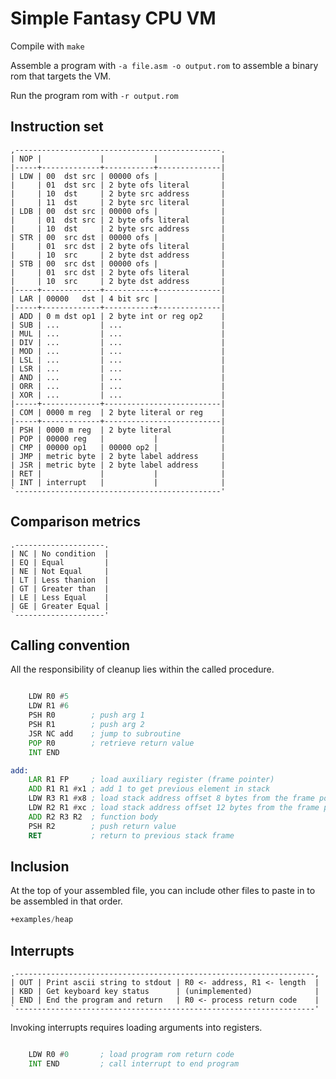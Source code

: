 # Simple Fantasy CPU VM

Compile with `make`

Assemble a program with `-a file.asm -o output.rom` to assemble a binary rom that targets the VM.

Run the program rom with `-r output.rom`

## Instruction set


    
    ,----------------------------------------------.
	| NOP |             |           |              |
    |-----+-------------+-----------+--------------|
    | LDW | 00  dst src | 00000 ofs |              |
	|     | 01  dst src | 2 byte ofs literal       |
	|     | 10  dst     | 2 byte src address       |
	|     | 11  dst     | 2 byte src literal       |
	| LDB | 00  dst src | 00000 ofs |              |
	|     | 01  dst src | 2 byte ofs literal       |
	|     | 10  dst     | 2 byte src address       |
	| STR | 00  src dst | 00000 ofs |              |
	|     | 01  src dst | 2 byte ofs literal       |
	|     | 10  src     | 2 byte dst address       |
	| STB | 00  src dst | 00000 ofs |              |
	|     | 01  src dst | 2 byte ofs literal       |
	|     | 10  src     | 2 byte dst address       |
    |-----+-------------+-----------+--------------|
	| LAR | 00000   dst | 4 bit src |              |
    |-----+-------------+-----------+--------------|
	| ADD | 0 m dst op1 | 2 byte int or reg op2    |
	| SUB | ...         | ...                      |
	| MUL | ...         | ...                      |
	| DIV | ...         | ...                      |
    | MOD | ...         | ...                      |
	| LSL | ...         | ...                      |
    | LSR | ...         | ...                      |
    | AND | ...         | ...                      |
    | ORR | ...         | ...                      |
    | XOR | ...         | ...                      |
    |-----+-------------+--------------------------|
    | COM | 0000 m reg  | 2 byte literal or reg    |
    |-----+-------------+--------------------------|
	| PSH | 0000 m reg  | 2 byte literal           |
    | POP | 00000 reg   |           |              |
    | CMP | 00000 op1   | 00000 op2 |              |
    | JMP | metric byte | 2 byte label address     |
    | JSR | metric byte | 2 byte label address     |
    | RET |             |           |              |
    | INT | interrupt   |           |              |
    `----------------------------------------------'

## Comparison metrics

    .--------------------.
    | NC | No condition  |
    | EQ | Equal         |
    | NE | Not Equal     |
    | LT | Less thanion  |
    | GT | Greater than  |
    | LE | Less Equal    |
    | GE | Greater Equal |
    `--------------------'

## Calling convention

All the responsibility of cleanup lies within the called procedure.

```asm

	LDW R0 #5
	LDW R1 #6
	PSH R0        ; push arg 1
	PSH R1        ; push arg 2
	JSR NC add    ; jump to subroutine
	POP R0        ; retrieve return value
	INT END

add:
	LAR R1 FP     ; load auxiliary register (frame pointer)
	ADD R1 R1 #x1 ; add 1 to get previous element in stack
	LDW R3 R1 #x8 ; load stack address offset 8 bytes from the frame pointer (arg 2)
	LDW R2 R1 #xc ; load stack address offset 12 bytes from the frame pointer (arg 1)
	ADD R2 R3 R2  ; function body
	PSH R2        ; push return value
	RET           ; return to previous stack frame

```

## Inclusion

At the top of your assembled file, you can include other files to paste in to be assembled in that order.

```asm
+examples/heap

```

## Interrupts

    .-------------------------------------------------------------------,
    | OUT | Print ascii string to stdout | R0 <- address, R1 <- length  |
    | KBD | Get keyboard key status      | (unimplemented)              |
    | END | End the program and return   | R0 <- process return code    |
    `-------------------------------------------------------------------'
 


Invoking interrupts requires loading arguments into registers.

```asm

	LDW R0 #0       ; load program rom return code
	INT END         ; call interrupt to end program

```
